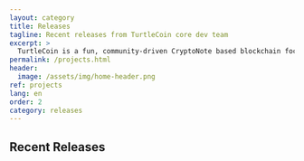 ```yaml
---
layout: category
title: Releases
tagline: Recent releases from TurtleCoin core dev team
excerpt: >
  TurtleCoin is a fun, community-driven CryptoNote based blockchain focused on user-friendliness and fun!
permalink: /projects.html
header:
  image: /assets/img/home-header.png
ref: projects
lang: en
order: 2
category: releases
---
```


<h2>Recent Releases</h2>
<div>&nbsp;</div>

